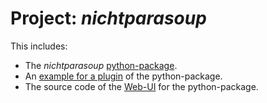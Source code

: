 # Project: _nichtparasoup_ 

This includes:
* The _nichtparasoup_ [python-package](python-package/README.md).
* An [example for a plugin](python-plugin-example/README.md) of the python-package.
* The source code of the [Web-UI](web-ui/README.md) for the python-package.

